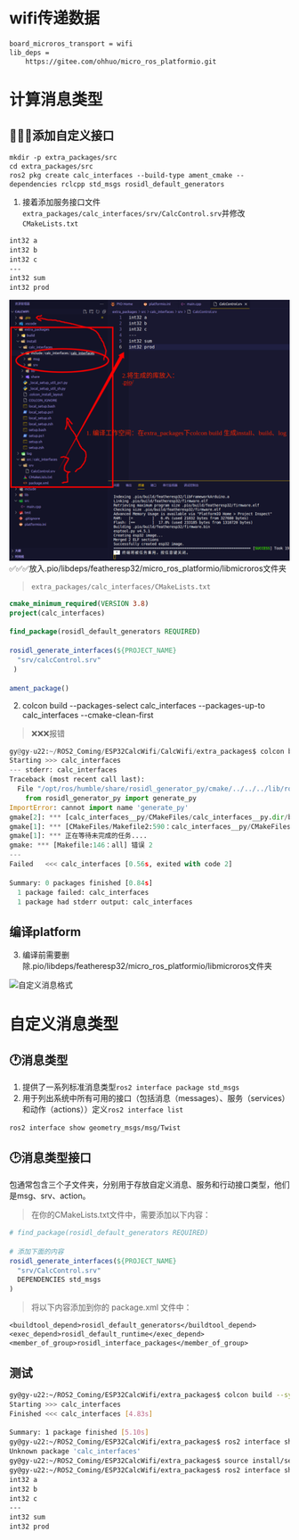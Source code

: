 # wifi传递数据
```
board_microros_transport = wifi
lib_deps = 
    https://gitee.com/ohhuo/micro_ros_platformio.git
```
# 计算消息类型
## 🐞🐞🐞添加自定义接口
```
mkdir -p extra_packages/src
cd extra_packages/src 
ros2 pkg create calc_interfaces --build-type ament_cmake --dependencies rclcpp std_msgs rosidl_default_generators
```
1. 接着添加服务接口文件`extra_packages/calc_interfaces/srv/CalcControl.srv`并修改`CMakeLists.txt`
```txt
int32 a
int32 b
int32 c
---
int32 sum
int32 prod
```
![自定义消息类型](./自定义消息类型.png)
✅✅✅放入.pio/libdeps/featheresp32/micro_ros_platformio/libmicroros文件夹

> `extra_packages/calc_interfaces/CMakeLists.txt`

```CMake
cmake_minimum_required(VERSION 3.8)
project(calc_interfaces)

find_package(rosidl_default_generators REQUIRED)

rosidl_generate_interfaces(${PROJECT_NAME}
  "srv/calcControl.srv"
 )

ament_package()

```

2. colcon build --packages-select calc_interfaces --packages-up-to calc_interfaces --cmake-clean-first
> ❌❌❌报错
```python
gy@gy-u22:~/ROS2_Coming/ESP32CalcWifi/CalcWifi/extra_packages$ colcon build
Starting >>> calc_interfaces
--- stderr: calc_interfaces                             
Traceback (most recent call last):
  File "/opt/ros/humble/share/rosidl_generator_py/cmake/../../../lib/rosidl_generator_py/rosidl_generator_py", line 8, in <module>
    from rosidl_generator_py import generate_py
ImportError: cannot import name 'generate_py'
gmake[2]: *** [calc_interfaces__py/CMakeFiles/calc_interfaces__py.dir/build.make:91：rosidl_generator_py/calc_interfaces/_calc_interfaces_s.ep.rosidl_typesupport_fastrtps_c.c] 错误 1
gmake[1]: *** [CMakeFiles/Makefile2:590：calc_interfaces__py/CMakeFiles/calc_interfaces__py.dir/all] 错误 2
gmake[1]: *** 正在等待未完成的任务....
gmake: *** [Makefile:146：all] 错误 2
---
Failed   <<< calc_interfaces [0.56s, exited with code 2]

Summary: 0 packages finished [0.84s]
  1 package failed: calc_interfaces
  1 package had stderr output: calc_interfaces
```
## 编译platform
3. 编译前需要删除.pio/libdeps/featheresp32/micro_ros_platformio/libmicroros文件夹

![自定义消息格式](./更改为自定义消息格式.gif)

# 自定义消息类型
## 🕐消息类型
1. 提供了一系列标准消息类型`ros2 interface package std_msgs`
2. 用于列出系统中所有可用的接口（包括消息（messages）、服务（services）和动作（actions））定义`ros2 interface list`

`ros2 interface show geometry_msgs/msg/Twist`
## 🕑消息类型接口
包通常包含三个子文件夹，分别用于存放自定义消息、服务和行动接口类型，他们是msg、srv、action。
> 在你的CMakeLists.txt文件中，需要添加以下内容：
```CMake
# find_package(rosidl_default_generators REQUIRED)

# 添加下面的内容
rosidl_generate_interfaces(${PROJECT_NAME}
  "srv/CalcControl.srv"
  DEPENDENCIES std_msgs
)
```
> 将以下内容添加到你的 package.xml 文件中：

```
<buildtool_depend>rosidl_default_generators</buildtool_depend>
<exec_depend>rosidl_default_runtime</exec_depend>
<member_of_group>rosidl_interface_packages</member_of_group>
```
## 测试
```bash
gy@gy-u22:~/ROS2_Coming/ESP32CalcWifi/extra_packages$ colcon build --symlink-install
Starting >>> calc_interfaces
Finished <<< calc_interfaces [4.83s]                     

Summary: 1 package finished [5.10s]
gy@gy-u22:~/ROS2_Coming/ESP32CalcWifi/extra_packages$ ros2 interface show calc_interfaces/srv/CalcControl 
Unknown package 'calc_interfaces'
gy@gy-u22:~/ROS2_Coming/ESP32CalcWifi/extra_packages$ source install/setup.sh 
gy@gy-u22:~/ROS2_Coming/ESP32CalcWifi/extra_packages$ ros2 interface show calc_interfaces/srv/CalcControl 
int32 a
int32 b
int32 c
---
int32 sum
int32 prod
```
